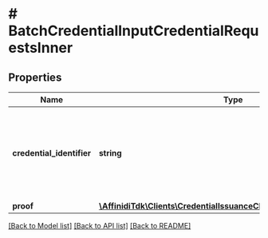 # # BatchCredentialInputCredentialRequestsInner

## Properties

Name | Type | Description | Notes
------------ | ------------- | ------------- | -------------
**credential_identifier** | **string** | It is a String that identifies a Credential that is being requested to be issued. | [optional]
**proof** | [**\AffinidiTdk\Clients\CredentialIssuanceClient\Model\CredentialProof**](CredentialProof.md) |  |

[[Back to Model list]](../../README.md#models) [[Back to API list]](../../README.md#endpoints) [[Back to README]](../../README.md)
